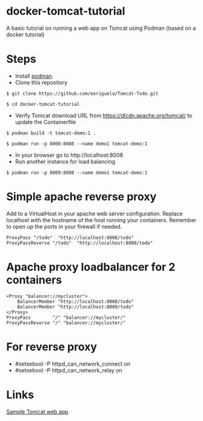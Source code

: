 # docker-tomcat-tutorial
A basic tutorial on running a web app on Tomcat using Podman (based on a docker tutorial)

# Steps
* Install [podman](https://podman.io/getting-started/installation).
* Clone this repository  
```
$ git clone https://github.com/eoriguela/Tomcat-Todo.git

$ cd docker-tomcat-tutorial
```
* Verify Tomcat download URL from https://dlcdn.apache.org/tomcat/ to update the Containerfile
```
$ podman build -t tomcat-demo:1 .

$ podman run -p 8008:8080 --name demo1 tomcat-demo:1
```
* In your browser go to http://localhost:8008
* Run another instance for load balancing
``` 
$ podman run -p 8009:8080 --name demo1 tomcat-demo:1
```
# Simple apache reverse proxy
Add to a VirtualHost in your apache web server configuration.
Replace localhost with the hostname of the host running your containers.
Remember to open up the ports in your firewall if needed.

```
ProxyPass "/todo"  "http://localhost:8008/todo"
ProxyPassReverse "/todo"  "http://localhost:8008/todo"
```

# Apache proxy loadbalancer for 2 containers
```
<Proxy "balancer://mycluster">
    BalancerMember "http://localhost:8008/todo"
    BalancerMember "http://localhost:8009/todo"
</Proxy>
ProxyPass        "/" "balancer://mycluster/"
ProxyPassReverse "/" "balancer://mycluster/"
```

# For reverse proxy
* #setsebool -P httpd_can_network_connect on
* #setsebool -P httpd_can_network_relay on


# Links
[Sample Tomcat web app](https://tomcat.apache.org/tomcat-8.0-doc/appdev/sample/)
